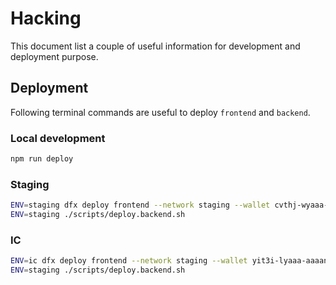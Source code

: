 # Hacking

This document list a couple of useful information for development and deployment purpose.

## Deployment

Following terminal commands are useful to deploy `frontend` and `backend`.

### Local development

```bash
npm run deploy
```

### Staging

```bash
ENV=staging dfx deploy frontend --network staging --wallet cvthj-wyaaa-aaaad-aaaaq-cai
ENV=staging ./scripts/deploy.backend.sh
```

### IC

```bash
ENV=ic dfx deploy frontend --network staging --wallet yit3i-lyaaa-aaaan-qeavq-cai
ENV=staging ./scripts/deploy.backend.sh
```
